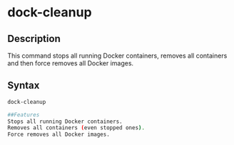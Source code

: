 # dock-cleanup

## Description
This command stops all running Docker containers, removes all containers and then force removes all Docker images.

## Syntax
```bash
dock-cleanup

##Features
Stops all running Docker containers.
Removes all containers (even stopped ones).
Force removes all Docker images.
